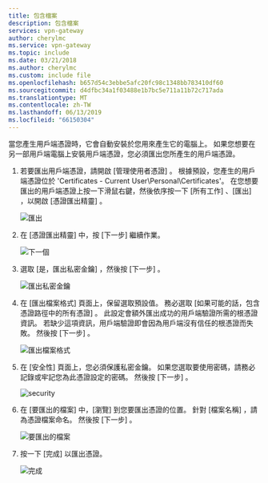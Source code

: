 ```yaml
---
title: 包含檔案
description: 包含檔案
services: vpn-gateway
author: cherylmc
ms.service: vpn-gateway
ms.topic: include
ms.date: 03/21/2018
ms.author: cherylmc
ms.custom: include file
ms.openlocfilehash: b657d54c3ebbe5afc20fc98c1348bb783410df60
ms.sourcegitcommit: d4dfbc34a1f03488e1b7bc5e711a11b72c717ada
ms.translationtype: MT
ms.contentlocale: zh-TW
ms.lasthandoff: 06/13/2019
ms.locfileid: "66150304"
---
```

當您產生用戶端憑證時，它會自動安裝於您用來產生它的電腦上。 如果您想要在另一部用戶端電腦上安裝用戶端憑證，您必須匯出您所產生的用戶端憑證。

1. 若要匯出用戶端憑證，請開啟 [管理使用者憑證]  。 根據預設，您產生的用戶端憑證位於 'Certificates - Current User\Personal\Certificates'。 在您想要匯出的用戶端憑證上按一下滑鼠右鍵，然後依序按一下 [所有工作]  、[匯出]  ，以開啟 [憑證匯出精靈]  。

   ![匯出](./media/vpn-gateway-certificates-export-client-cert-include/export.png)
2. 在 [憑證匯出精靈] 中，按 [下一步]  繼續作業。

   ![下一個](./media/vpn-gateway-certificates-export-client-cert-include/next.png)
3. 選取 [是，匯出私密金鑰]  ，然後按 [下一步]  。

   ![匯出私密金鑰](./media/vpn-gateway-certificates-export-client-cert-include/privatekeyexport.png)
4. 在 [匯出檔案格式]  頁面上，保留選取預設值。 務必選取 [如果可能的話，包含憑證路徑中的所有憑證]  。 此設定會額外匯出成功的用戶端驗證所需的根憑證資訊。 若缺少這項資訊，用戶端驗證即會因為用戶端沒有信任的根憑證而失敗。 然後按 [下一步]  。

   ![匯出檔案格式](./media/vpn-gateway-certificates-export-client-cert-include/includeallcerts.png)
5. 在 [安全性]  頁面上，您必須保護私密金鑰。 如果您選取要使用密碼，請務必記錄或牢記您為此憑證設定的密碼。 然後按 [下一步]  。

   ![security](./media/vpn-gateway-certificates-export-client-cert-include/security.png)
6. 在 [要匯出的檔案]  中，[瀏覽]  到您要匯出憑證的位置。 針對 [檔案名稱]  ，請為憑證檔案命名。 然後按 [下一步]  。

   ![要匯出的檔案](./media/vpn-gateway-certificates-export-client-cert-include/filetoexport.png)
7. 按一下 [完成]  以匯出憑證。

   ![完成](./media/vpn-gateway-certificates-export-client-cert-include/finish.png)